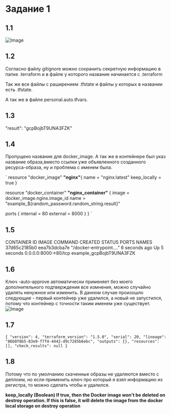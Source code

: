 # Задание 1

## 1.1
![Image](https://i.imgur.com/3W6udH3.png)

## 1.2
Согласно файлу gitignore можно сохранить секретную информацию в папке .terraform и в файле у которого название начинается с .terraform

Так же все файлы с раширением .tfstate и файлы у которых в названии есть .tfstate.

А так же в файле personal.auto.tfvars.

## 1.3
"result": "gcpBojbT9UNA3FZK"

## 1.4
Пропущено название для docker_image. А так же в контейнере был указ название образа,вместо ссылки уже объявленного созданного ресурса-образа, ну и проблема с именем была.

`
resource "docker_image" **"nginx"**{
  name         = "nginx:latest"
  keep_locally = true
}

resource "docker_container" **"nginx_container"** {
  image = docker_image.nginx.image_id
  name  = "example_${random_password.random_string.result}"

  ports {
    internal = 80
    external = 8000
  }
}
`
## 1.5
CONTAINER ID   IMAGE          COMMAND                  CREATED         STATUS         PORTS                  NAMES
37d65c2185b0   eea7b3dcba7e   "/docker-entrypoint.…"   6 seconds ago   Up 5 seconds   0.0.0.0:8000->80/tcp   example_gcpBojbT9UNA3FZK

## 1.6
Ключ -auto-approve автоматически применяет без моего дополнительного подтверждения все измнения, можно случайно удалять ненужное или изменить.
В данном случае произошло следующие - первый контейнер уже удалился, а новый не запустился, потому что контейнер с точности таким именем уже существует.
![Image](https://i.imgur.com/fpNcPlN.png)

## 1.7
`
{
  "version": 4,
  "terraform_version": "1.5.0",
  "serial": 20,
  "lineage": "86b0f8b5-83e9-f7f4-4442-d9c7285b6ebc",
  "outputs": {},
  "resources": [],
  "check_results": null
}
`
## 1.8
Потому что по умолчанию скаченные образы не удаляются вместо с деплоем, но если применить ключ про который я взял информацию из регистра, то можно сделать чтобы и удалился.

**keep_locally (Boolean) If true, then the Docker image won't be deleted on destroy operation. If this is false, it will delete the image from the docker local storage on destroy operation**